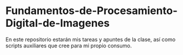 # Fundamentos-de-Procesamiento-Digital-de-Imagenes
En este repositorio estarán mis tareas y apuntes de la clase, así como scripts auxiliares que cree para mi propio consumo.